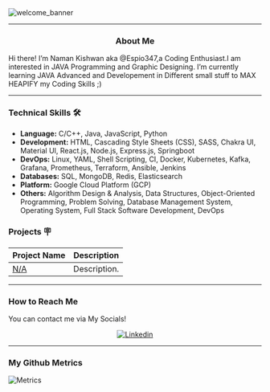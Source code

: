 <!--- Banner --->
<img src="https://github.com/Espio347/PrivateGitProfileStuff/blob/main/bannessr.gif" alt="welcome_banner">
<hr></hr>
  
<!--- About Section --->
  <h3 align="center"><b>About Me</b></h3>
  
Hi there! I’m Naman Kishwan aka @Espio347,a Coding Enthusiast.I am interested in JAVA Programming and Graphic Designing.
I’m currently learning JAVA Advanced and Developement in Different small stuff to MAX HEAPIFY my Coding Skills ;) 
<hr></hr>


### Technical Skills 🛠

- **Language:** C/C++, Java, JavaScript, Python
- **Development:** HTML, Cascading Style Sheets (CSS), SASS, Chakra UI, Material UI, React.js, Node.js, Express.js, Springboot
- **DevOps:** Linux, YAML, Shell Scripting, CI, Docker, Kubernetes, Kafka, Grafana, Prometheus, Terraform, Ansible, Jenkins
- **Databases:** SQL, MongoDB, Redis, Elasticsearch
- **Platform:** Google Cloud Platform (GCP)
- **Others:** Algorithm Design & Analysis, Data Structures, Object-Oriented Programming, Problem Solving, Database Management System, Operating System, Full Stack Software Development, DevOps

### Projects 🪧  

| Project Name | Description |
| -- | -- |
| [N/A](https://github.com/) | Description. |



<hr></hr>  

<!--- My Social Handles --->
  
<h3 align="left">How to Reach Me</h3>
You can contact me via My Socials!
 
<p align="center">
    <a href="https://www.linkedin.com/in/naman-kishwan-6a9123239/">
        <img src="https://img.shields.io/badge/Linkedin-%230077B5.svg?style=for-the-badge&logo=linkedin&logoColor=A5C9CA" alt="Linkedin" />
    </a>
</p>
<hr></hr>
<!--- Github Metrics --->  
  
<h3 align="left">My Github Metrics</h3>

![Metrics](https://metrics.lecoq.io/Espio347?template=classic&base.header=0&gists=1&lines=1)  
  
